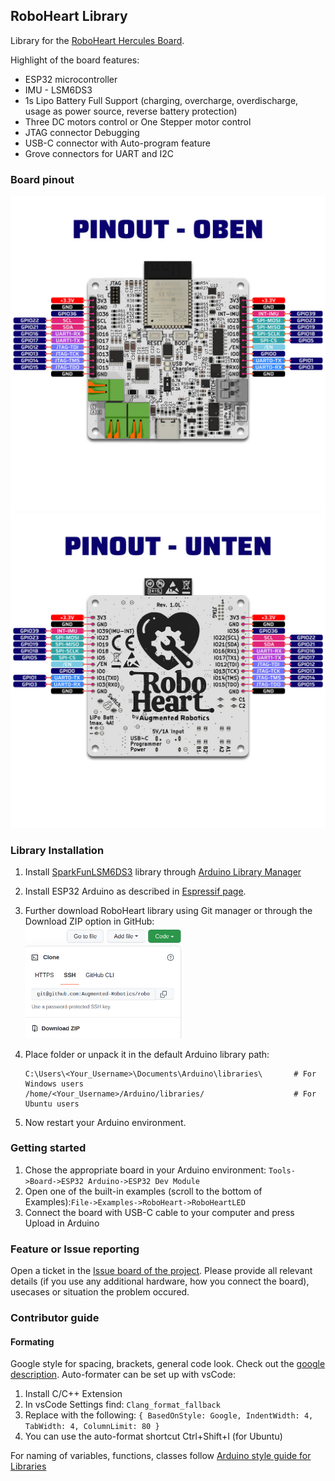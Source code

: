 ## RoboHeart Library
Library for the [RoboHeart Hercules Board](https://roboheart.de). 

Highlight of the board features:
- ESP32 microcontroller
- IMU - LSM6DS3
- 1s Lipo Battery Full Support (charging, overcharge, overdischarge, usage as power source, reverse battery protection)
- Three DC motors control or One Stepper motor control
- JTAG connector Debugging
- USB-C connector with Auto-program feature
- Grove connectors for UART and I2C

### Board pinout

<img src="images/RoboHeart_Top_Pinout.jpg" width="800"/>
<img src="images/RoboHeart_Bottom_Pinout.jpg" width="800"/>

### Library Installation
1. Install [SparkFunLSM6DS3](https://github.com/sparkfun/SparkFun_LSM6DS3_Arduino_Library/tree/master) library through [Arduino Library Manager](https://docs.arduino.cc/software/ide-v1/tutorials/installing-libraries)

2. Install ESP32 Arduino as described in [Espressif page](https://docs.espressif.com/projects/arduino-esp32/en/latest/installing.html).

3. Further download RoboHeart library using Git manager or through the Download ZIP option in GitHub:  
    <img src="images/Lib_installation.png" width="250"/>

4. Place folder or unpack it in the default Arduino library path:
    ```
    C:\Users\<Your_Username>\Documents\Arduino\libraries\       # For Windows users
    /home/<Your_Username>/Arduino/libraries/                    # For Ubuntu users
    ```

4. Now restart your Arduino environment. 

### Getting started

1. Chose the appropriate board in your Arduino environment: `Tools->Board->ESP32 Arduino->ESP32 Dev Module`
2. Open one of the built-in examples (scroll to the bottom of Examples):`File->Examples->RoboHeart->RoboHeartLED`
3. Connect the board with USB-C cable to your computer and press Upload in Arduino

### Feature or Issue reporting
Open a ticket in the [Issue board of the project](https://github.com/Augmented-Robotics/roboheart-arduino-library/issues). Please provide all relevant details (if you use any additional hardware, how you connect the board), usecases or situation the problem occured.


### Contributor guide
#### Formating
Google style for spacing, brackets, general code look. Check out the [google description](https://google.github.io/styleguide/cppguide.html#Classes). Auto-formater can be set up with vsCode:
1. Install C/C++ Extension
2. In vsCode Settings find: `Clang_format_fallback`
3. Replace with the following: ```{ BasedOnStyle: Google, IndentWidth: 4, TabWidth: 4, ColumnLimit: 80 }```
4. You can use the auto-format shortcut Ctrl+Shift+I (for Ubuntu)


For naming of variables, functions, classes follow [Arduino style guide for Libraries](https://docs.arduino.cc/learn/contributions/arduino-library-style-guide) 
